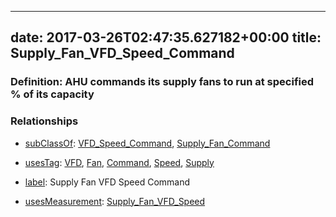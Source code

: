 
---
date: 2017-03-26T02:47:35.627182+00:00
title: Supply_Fan_VFD_Speed_Command
---
### Definition: AHU commands its supply fans to run at specified % of its capacity

### Relationships

* [subClassOf](http://www.w3.org/2000/01/rdf-schema#subClassOf): [VFD_Speed_Command](https://brickschema.org/schema/1.0/Brick#VFD_Speed_Command), [Supply_Fan_Command](https://brickschema.org/schema/1.0/Brick#Supply_Fan_Command)

* [usesTag](https://brickschema.org/schema/1.0/BrickFrame#usesTag): [VFD](https://brickschema.org/schema/1.0/BrickTag#VFD), [Fan](https://brickschema.org/schema/1.0/BrickTag#Fan), [Command](https://brickschema.org/schema/1.0/BrickTag#Command), [Speed](https://brickschema.org/schema/1.0/BrickTag#Speed), [Supply](https://brickschema.org/schema/1.0/BrickTag#Supply)

* [label](http://www.w3.org/2000/01/rdf-schema#label): Supply Fan VFD Speed Command

* [usesMeasurement](https://brickschema.org/schema/1.0/BrickFrame#usesMeasurement): [Supply_Fan_VFD_Speed](https://brickschema.org/schema/1.0/Brick#Supply_Fan_VFD_Speed)
